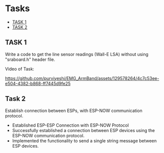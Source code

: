 # Tasks

- [TASK 1](#task-1)
- [TASK 2](#task-2)

## TASK 1

Write a code to get the line sensor readings (Wall-E LSA) without using "sraboard.h" header file.

Video of Task: 

https://github.com/purviyeshi/EMG_ArmBand/assets/129578264/4c7c53ee-e504-4382-b868-ff7445d9fe25

## Task 2
Establish connection between ESPs, with ESP-NOW communication protocol.

  - Established ESP-ESP Connection with ESP-NOW Protocol
  - Successfully established a connection between ESP devices using the ESP-NOW communication protocol.
  - Implemented the functionality to send a single string message between ESP devices.
